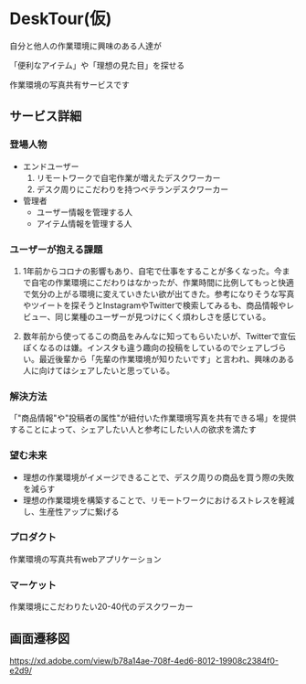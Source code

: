 # DeskTour(仮)

自分と他人の作業環境に興味のある人達が

「便利なアイテム」や「理想の見た目」を探せる

作業環境の写真共有サービスです

## **サービス詳細**
### **登場人物**

- エンドユーザー
    1. リモートワークで自宅作業が増えたデスクワーカー
    2. デスク周りにこだわりを持つベテランデスクワーカー
- 管理者
    - ユーザー情報を管理する人
    - アイテム情報を管理する人

### **ユーザーが抱える課題**

1. 1年前からコロナの影響もあり、自宅で仕事をすることが多くなった。今まで自宅の作業環境にこだわりはなかったが、作業時間に比例してもっと快適で気分の上がる環境に変えていきたい欲が出てきた。参考になりそうな写真やツイートを探そうとInstagramやTwitterで検索してみるも、商品情報やレビュー、同じ業種のユーザーが見つけにくく煩わしさを感じている。

2. 数年前から使ってるこの商品をみんなに知ってもらいたいが、Twitterで宣伝ぽくなるのは嫌。インスタも違う趣向の投稿をしているのでシェアしづらい。最近後輩から「先輩の作業環境が知りたいです」と言われ、興味のある人に向けてはシェアしたいと思っている。

### **解決方法**

「"商品情報"や"投稿者の属性"が紐付いた作業環境写真を共有できる場」を提供することによって、シェアしたい人と参考にしたい人の欲求を満たす

### 望む未来

- 理想の作業環境がイメージできることで、デスク周りの商品を買う際の失敗を減らす
- 理想の作業環境を構築することで、リモートワークにおけるストレスを軽減し、生産性アップに繋げる

### **プロダクト**

作業環境の写真共有webアプリケーション

### **マーケット**

作業環境にこだわりたい20-40代のデスクワーカー

## **画面遷移図**
https://xd.adobe.com/view/b78a14ae-708f-4ed6-8012-19908c2384f0-e2d9/
